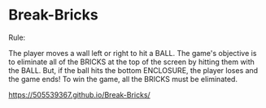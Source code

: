 # Break-Bricks

Rule:

The player moves a wall left or right to hit a BALL. The game's objective is to eliminate all of the BRICKS at the top of the screen by hitting them with the BALL. But, if the ball hits the bottom ENCLOSURE, the player loses and the game ends! To win the game, all the BRICKS must be eliminated.


https://505539367.github.io/Break-Bricks/
